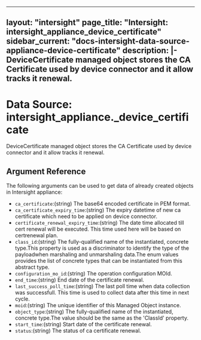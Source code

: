 
---
layout: "intersight"
page_title: "Intersight: intersight_appliance_device_certificate"
sidebar_current: "docs-intersight-data-source-appliance-device-certificate"
description: |-
DeviceCertificate managed object stores the CA Certificate used by device connector and it allow tracks it renewal.
---

# Data Source: intersight_appliance._device_certificate
DeviceCertificate managed object stores the CA Certificate used by device connector and it allow tracks it renewal.
## Argument Reference
The following arguments can be used to get data of already created objects in Intersight appliance:
* `ca_certificate`:(string) The base64 encoded certificate in PEM format. 
* `ca_certificate_expiry_time`:(string) The expiry datetime of new ca certificate which need to be applied on device connector. 
* `certificate_renewal_expiry_time`:(string) The date time allocated till cert renewal will be executed. This time used here will be based on certrenewal plan. 
* `class_id`:(string) The fully-qualified name of the instantiated, concrete type.This property is used as a discriminator to identify the type of the payloadwhen marshaling and unmarshaling data.The enum values provides the list of concrete types that can be instantiated from this abstract type. 
* `configuration_mo_id`:(string) The operation configuration MOId. 
* `end_time`:(string) End date of the certificate renewal. 
* `last_success_poll_time`:(string) The last poll time when data collection was successfull. This time is used to collect data after this time in next cycle. 
* `moid`:(string) The unique identifier of this Managed Object instance. 
* `object_type`:(string) The fully-qualified name of the instantiated, concrete type.The value should be the same as the 'ClassId' property. 
* `start_time`:(string) Start date of the certificate renewal. 
* `status`:(string) The status of ca certificate renewal. 
